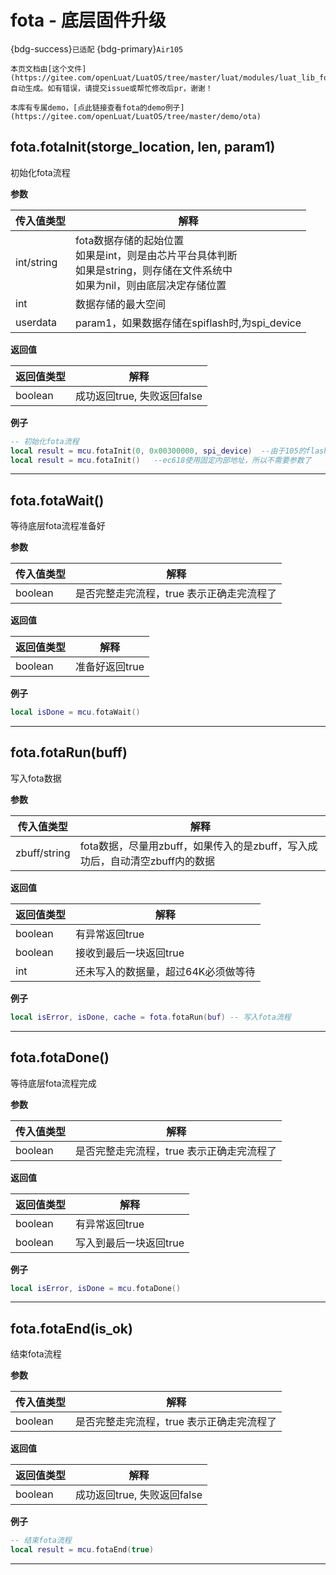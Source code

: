 # fota - 底层固件升级

{bdg-success}`已适配` {bdg-primary}`Air105`

```{note}
本页文档由[这个文件](https://gitee.com/openLuat/LuatOS/tree/master/luat/modules/luat_lib_fota.c)自动生成。如有错误，请提交issue或帮忙修改后pr，谢谢！
```

```{tip}
本库有专属demo，[点此链接查看fota的demo例子](https://gitee.com/openLuat/LuatOS/tree/master/demo/ota)
```

## fota.fotaInit(storge_location, len, param1)



初始化fota流程

**参数**

|传入值类型|解释|
|-|-|
|int/string|fota数据存储的起始位置<br>如果是int，则是由芯片平台具体判断<br>如果是string，则存储在文件系统中<br>如果为nil，则由底层决定存储位置|
|int|数据存储的最大空间|
|userdata|param1，如果数据存储在spiflash时,为spi_device|

**返回值**

|返回值类型|解释|
|-|-|
|boolean|成功返回true, 失败返回false|

**例子**

```lua
-- 初始化fota流程
local result = mcu.fotaInit(0, 0x00300000, spi_device)	--由于105的flash从0x01000000开始，所以0就是外部spiflash
local result = mcu.fotaInit()	--ec618使用固定内部地址，所以不需要参数了

```

---

## fota.fotaWait()



等待底层fota流程准备好

**参数**

|传入值类型|解释|
|-|-|
|boolean|是否完整走完流程，true 表示正确走完流程了|

**返回值**

|返回值类型|解释|
|-|-|
|boolean|准备好返回true|

**例子**

```lua
local isDone = mcu.fotaWait()

```

---

## fota.fotaRun(buff)



写入fota数据

**参数**

|传入值类型|解释|
|-|-|
|zbuff/string|fota数据，尽量用zbuff，如果传入的是zbuff，写入成功后，自动清空zbuff内的数据|

**返回值**

|返回值类型|解释|
|-|-|
|boolean|有异常返回true|
|boolean|接收到最后一块返回true|
|int|还未写入的数据量，超过64K必须做等待|

**例子**

```lua
local isError, isDone, cache = fota.fotaRun(buf) -- 写入fota流程

```

---

## fota.fotaDone()



等待底层fota流程完成

**参数**

|传入值类型|解释|
|-|-|
|boolean|是否完整走完流程，true 表示正确走完流程了|

**返回值**

|返回值类型|解释|
|-|-|
|boolean|有异常返回true|
|boolean|写入到最后一块返回true|

**例子**

```lua
local isError, isDone = mcu.fotaDone()

```

---

## fota.fotaEnd(is_ok)



结束fota流程

**参数**

|传入值类型|解释|
|-|-|
|boolean|是否完整走完流程，true 表示正确走完流程了|

**返回值**

|返回值类型|解释|
|-|-|
|boolean|成功返回true, 失败返回false|

**例子**

```lua
-- 结束fota流程
local result = mcu.fotaEnd(true)

```

---

